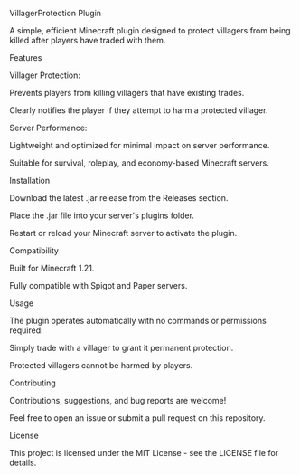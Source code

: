 VillagerProtection Plugin

A simple, efficient Minecraft plugin designed to protect villagers from being killed after players have traded with them.

Features

Villager Protection:

Prevents players from killing villagers that have existing trades.

Clearly notifies the player if they attempt to harm a protected villager.

Server Performance:

Lightweight and optimized for minimal impact on server performance.

Suitable for survival, roleplay, and economy-based Minecraft servers.

Installation

Download the latest .jar release from the Releases section.

Place the .jar file into your server's plugins folder.

Restart or reload your Minecraft server to activate the plugin.

Compatibility

Built for Minecraft 1.21.

Fully compatible with Spigot and Paper servers.

Usage

The plugin operates automatically with no commands or permissions required:

Simply trade with a villager to grant it permanent protection.

Protected villagers cannot be harmed by players.

Contributing

Contributions, suggestions, and bug reports are welcome!

Feel free to open an issue or submit a pull request on this repository.

License

This project is licensed under the MIT License - see the LICENSE file for details.

